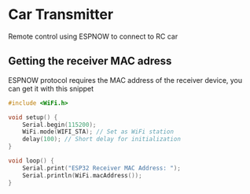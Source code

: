# Car Transmitter

Remote control using ESPNOW to connect to RC car


## Getting the receiver MAC adress

ESPNOW protocol requires the MAC address of the receiver device,
you can get it with this snippet

```cpp
#include <WiFi.h>

void setup() {
    Serial.begin(115200);
    WiFi.mode(WIFI_STA); // Set as WiFi station
    delay(100); // Short delay for initialization
}

void loop() {
    Serial.print("ESP32 Receiver MAC Address: ");
    Serial.println(WiFi.macAddress());
}
```

